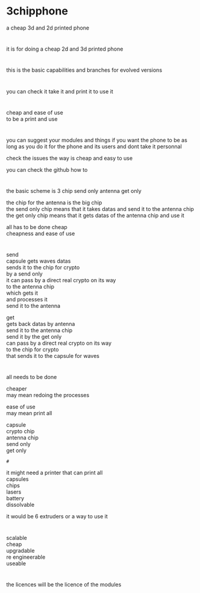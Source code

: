 # 3chipphone
a cheap 3d and 2d printed phone

#
it is  for doing a cheap 2d and 3d printed phone
#
this is the basic capabilities
and branches for evolved versions
#
you can check it take it and print it to use it 
#

cheap and ease of use  
to be a print and use  



#
you can suggest your modules and things if you want the phone to be 
as long as you do it for the phone and its users 
and dont take it personnal 



check the issues
the way is cheap and easy to use

you can check the github how to 


#
the basic scheme is 
3 chip
send only
antenna
get only
 
 

the chip for the antenna is the big chip  
the send only chip means that it takes datas and send it to the antenna chip  
the get only chip means that it gets datas of the antenna chip and use it  

all has to be done cheap  
cheapness and ease of use  
 
#  
send  
capsule gets waves datas  
sends it to the chip for crypto  
by a send only  
it can pass by a direct real crypto on its way  
  to the antenna chip  
  which gets it  
  and processes it  
  send it to the antenna  
  
get  
  gets back datas by antenna  
  send it to the antenna chip  
send it by the get only  
can pass by a direct real crypto on its way  
to the chip for crypto  
that sends it to the capsule for waves  
     
   #  
   all needs to be done  
     
   cheaper  
   may mean redoing the processes  
       
   ease of use   
   may mean print all  
   
   
   capsule   
   crypto chip  
   antenna chip  
   send only   
   get only  
      
       
    #  
   it might need a printer that can print all  
   capsules  
   chips  
   lasers   
   battery  
   dissolvable   
   
   it would be 6 extruders or a way to use it  
   
   
   #  
   scalable   
   cheap   
   upgradable   
   re engineerable   
   useable   
   #  
   
   the licences will be the licence of the modules    
   
   
   
   
